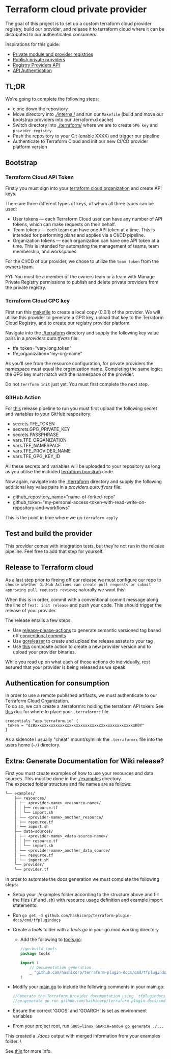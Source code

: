 # Terraform cloud private provider

The goal of this project is to set up a custom terraform cloud provider registry, build our provider, and release it to terraform cloud where it can be distributed to our authenticated consumers.

Inspirations for this guide:

- [Private module and provider registries](https://developer.hashicorp.com/terraform/cloud-docs/registry)
- [Publish private providers](https://developer.hashicorp.com/terraform/cloud-docs/registry/publish-providers)
- [Registry Providers API](https://developer.hashicorp.com/terraform/cloud-docs/api-docs/private-registry/providers#create-a-provider)
- [API Authentication](https://developer.hashicorp.com/terraform/cloud-docs/api-docs#authentication)

## TL;DR

We're going to complete the following steps:

- clone down the repository
- Move directory into [./internal/](./internal/) and run our `Makefile` (build and move our bootstrap providers into our .terraform.d cache)
- Switch directory into [./terraform/](./terraform/) where we are to create `GPG key` and `provider registry`.
- Push the repository to your Git (enable XXXX) and trigger our pipeline
- Authenticate to Terraform Cloud and init our new CI/CD provider platform version

## Bootstrap

### Terraform Cloud API Token

Firstly you must sign into your [terraform cloud organization](https://app.terraform.io/) and create API keys.

There are three different types of keys, of whom all three types can be used:

- User tokens — each Terraform Cloud user can have any number of API tokens, which can make requests on their behalf.
- Team tokens — each team can have one API token at a time. This is intended for performing plans and applies via a CI/CD pipeline.
- Organization tokens — each organization can have one API token at a time. This is intended for automating the management of teams, team membership, and workspaces

For the CI/CD of our provider, we chose to utilize the `team token` from the owners team.

FYI: You must be a member of the owners team or a team with Manage Private Registry permissions to publish and delete private providers from the private registry.

### Terraform Cloud GPG key

First run this [makefile](./internal/Makefile) to create a local copy (0.0.1) of the provider. We will utilise this provider to generate a GPG key, upload that key to the Terraform Cloud Registry, and to create our registry provider platform.

Navigate into the [./terraform](./terraform/) directory and supply the following key value pairs in a *providers.auto.tfvars* file:

- tfe_token="very.long.token"
- tfe_organization="my-org-name"

As you'll see from the resource configuration, for private providers the namespace must equal the organization name. Completing the same logic: the GPG key must match with the namespace of the provider.

Do not `terrform init` just yet. You must first complete the next step.

### GitHub Action

For [this](./.github/workflows/release.yml) release pipeline to run you must first upload the following secret and variables to your GitHub respository:

- secrets.TFE_TOKEN
- secrets.GPG_PRIVATE_KEY
- secrets.PASSPHRASE
- vars.TFE_ORGANIZATION
- vars.TFE_NAMESPACE
- vars.TFE_PROVIDER_NAME
- vars.TFE_GPG_KEY_ID

All these secrets and variables will be uploaded to your repository as long as you utilise the included [terraform boostrap](./terraform/) code.

Now again, navigate into the [./terraform](./terraform/) directory and supply the following additional key value pairs in a *providers.auto.tfvars* file:

- github_repository_name="name-of-forked-repo"
- github_token="my-personal-access-token-with-read-write-on-repository-and-workflows"

This is the point in time where we go `terraform apply`

## Test and build the provider

This provider comes with integration tests, but they're not run in the release pipeline. Feel free to add that step for yourself.

## Release to Terraform cloud

As a last step prior to fireing off our release we must configure our repo to `choose whether GitHub Actions can create pull requests or submit approving pull requests reviews`; naturally we want this!

When this is in order, commit with a conventional commit message along the line of `feat: init release` and push your code. This should trigger the release of your provider.

The release entails a few steps:

- Use [release-please-actions](https://github.com/google-github-actions/release-please-action) to generate semantic versioned tag based off [conventional commits](https://www.conventionalcommits.org/en/v1.0.0/)
- Use [goreleaser](https://github.com/goreleaser/goreleaser-action) to create and upload the release assets to your tag
- Use [this](https://github.com/Tsanton/tfe-provider-release-action) composite action to create a new provider version and to upload your provider binaries.

While you read up on what each of those actions do individually, rest assured that your provider is being released as we speak.

## Authentication for consumption

In order to use a remote published artifacts, we must authenticate to our Terraform Cloud Organization. \
To do so, we can create a .terraformrc holding the terraform API token: See [this](https://developer.hashicorp.com/terraform/cli/config/config-file) doc for where to place your `.terraformrc` file.

```hcl
credentials "app.terraform.io" {
 token = "dz8xxxxxxxxxxxxxxxxxxxxxxxxxxxxxxxxxxxxxxxxxxxxK0Y"
}
```

As a sidenote I usually "cheat" mount/symlink the `.terraformrc` file into the users home (`~/`) directory.

## Extra: Generate Documentation for Wiki release?

First you must create examples of how to use your resources and data sources. This must be done in the [<package-root>./examples](./internal/examples/) directory. \
The expected folder structure and file names are as follows:

```txt
└── examples/
    ├── resources/
    │ ├── <provider-name>_<resource-name>/
    │ │ ├── resource.tf
    │ │ └── import.sh
    │ └── <provider-name>_another_resource/
    │ ├── resource.tf
    │ └── import.sh
    ├── data-sources/
    │ ├── <provider-name>_<data-source-name>/
    │ │ ├── resource.tf
    │ │ └── import.sh
    │ └── <provider-name>_another_data_source/
    │ ├── resource.tf
    │ └── import.sh
    └── provider/
    └── provider.tf
```

In order to automate the docs generation we must complete the following steps:

- Setup your ./examples folder according to the structure above and fill the files (.tf and .sh) with resource usage definition and example import statements.
- Run ```go get -d github.com/hashicorp/terraform-plugin-docs/cmd/tfplugindocs```
- Create a *tools* folder with a *tools.go* in your go.mod working directory
  - Add the following to [tools.go](./internal/tools/tools.go):

    ```go
    //go:build tools
    package tools

    import (
        // Documentation generation
        _ "github.com/hashicorp/terraform-plugin-docs/cmd/tfplugindocs"
    )
    ```

- Modify your [main.go](./internal/main.go) to include the following comments in your main.go:

    ```go
    //Generate the Terraform provider documentation using `tfplugindocs`:
    //go:generate go run github.com/hashicorp/terraform-plugin-docs/cmd/tfplugindocs generate --provider-name <**insert-your-provider-name**>
    ```

- Ensure the correct 'GOOS' and 'GOARCH' is set as environment variables
- From your project root, run ```GOOS=linux GOARCH=amd64 go generate ./...```

This created a *./docs* output with merged information from your examples folder. \

See [this](https://developer.hashicorp.com/terraform/tutorials/providers/provider-release-publish#generate-provider-documentation) for more info.
